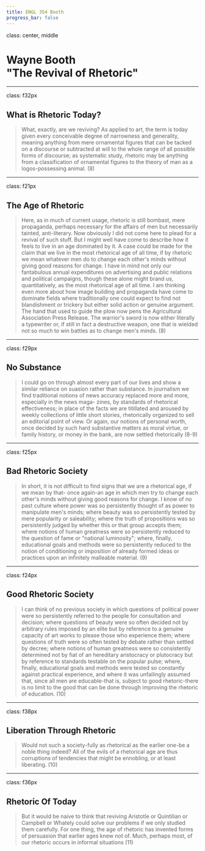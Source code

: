 ```yaml
---
title: ENGL 354 Booth
progress_bar: false
---
```

class: center, middle

# Wayne Booth <br> "The Revival of Rhetoric"
---
class: f32px
## What is Rhetoric Today?

> What, exactly, are we reviving? As applied to art, the term is today given every conceivable degree of narrowness and generality, meaning anything from mere ornamental figures that can be tacked on a discourse or subtracted at will to the whole range of all possible forms of discourse; as systematic study, rhetoric may be anything from a classification of ornamental figures to the theory of man as a logos-possessing animal. (8)
---
class: f21px
## The Age of Rhetoric

>  Here, as in much of current usage, rhetoric is still bombast, mere propaganda, perhaps necessary for the affairs of men but necessarily tainted, anti-literary. Now obviously I did not come here to plead for a revival of such stuff. But I might well have come to describe how it feels to live in an age dominated by it. A case could be made for the claim that we live in the most rhetorical age of all time, if by rhetoric we mean whatever men do to change each other's minds without giving good reasons for change. I have in mind not only our fantabulous annual expenditures on advertising and public relations and political campaigns, though these alone might brand us, quantitatively, as the most rhetorical age of all time. I am thinking even more about how image building and propaganda have come to dominate fields where traditionally one could expect to find not blandishment or trickery but either solid action or genuine argument. The hand that used to guide the plow now pens the Agricultural Association Press Release. The warrior's sword is now either literally a typewriter or, if still in fact a destructive weapon, one that is wielded not so much to win battles as to change men's minds. (8)
---
class: f29px
## No Substance

>  I could go on through almost every part of our lives and show a similar reliance on suasion rather than substance. In journalism we find traditional notions of news accuracy replaced more and more, especially in the news maga- zines, by standards of rhetorical effectiveness; in place of the facts we are titillated and aroused by weekly collections of little short  stories, rhetorically organized to sell an editorial point of view. Or again, our notions of personal worth, once decided by such hard substantive matters as moral virtue, or family history, or money in the bank, are now settled rhetorically (8-9)
---
class: f25px
## Bad Rhetoric Society

>  In short, it is not difficult to find signs that we are a rhetorical age, if we mean by that- once again-an age in which men try to change each other's minds without giving good reasons for change. I know of no past culture where power was so persistently thought of as power to manipulate men's minds; where beauty was so persistently tested by mere popularity or saleability; where the truth of propositions was so persistently judged by whether this or that group accepts them; where notions of human greatness were so persistently reduced to the question of fame or "national luminosity"; where, finally, educational goals and methods were so persistently reduced to the notion of conditioning or imposition of already formed ideas or practices upon an infinitely malleable material. (9)
---
class: f24px
## Good Rhetoric Society

> I can think of no previous society in which questions of political power were so persistently referred to the people for consultation and decision; where questions of beauty were so often decided not by arbitrary rules imposed by an elite but by reference to a genuine capacity of art works to please those who experience them; where questions of truth were so often tested by debate rather than settled by decree; where notions of human greatness were so consistently determined not by fiat of an hereditary aristocracy or plutocracy but by reference to standards testable on the popular pulse; where, finally, educational goals and methods were tested so constantly against practical experience, and where it was unfailingly assumed that, since all men are educable-that is, subject to good rhetoric-there is no limit to the good that can be done through improving the rhetoric of education. (10)
---
class: f38px
## Liberation Through Rhetoric

> Would not such a society-fully as rhetorical as the earlier one-be a noble thing indeed? All of the evils of a rhetorical age are thus corruptions of tendencies that might be ennobling, or at least liberating. (10)
---
class: f36px
## Rhetoric Of Today

>  But it would be naive to think that reviving Aristotle or Quintilian or Campbell or Whately could solve our problems if we only studied them carefully. For one thing, the age of rhetoric has invented forms of persuasion that earlier ages knew not of. Much, perhaps most, of our rhetoric occurs in informal situations (11)


